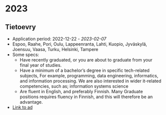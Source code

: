 # 2023

## Tietoevry
  * Application period: 2022-12-22 - *2023-02-07*
  * Espoo, Raahe, Pori, Oulu, Lappeenranta, Lahti, Kuopio, Jyväskylä, Joensuu, Vaasa, Turku, Helsinki, Tampere
  * Some specs:
    - Have recently graduated, or you are about to graduate from your final year of studies. 
    - Have a minimum of a bachelor’s degree in specific tech-related subjects, For example, programming, data engineering, informatics, and information processing. We are also interested in wider it-related competencies, such as; information systems science 
    - Are fluent in English, and preferably Finnish. Many Graduate positions requires fluency in Finnish, and this will therefore be an advantage.  
  * [Link to ad](https://tieto.wd3.myworkdayjobs.com/Tieto_Careers_External_Site/job/Finland-Espoo/We-are-looking-for-ITSM-students-to-join-our-graduate-program-_R108363)